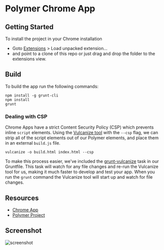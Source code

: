 # Polymer Chrome App

## Getting Started

To install the project in your Chrome installation 
  - Goto [Extensions](chrome://extensions/) > Load unpacked extension... 
  - and point to a clone of this repo or just drag and drop the folder to the extensions view.

## Build

To build the app run the following commands:

    npm install -g grunt-cli
    npm install
    grunt

### Dealing with CSP

Chrome Apps have a strict Content Security Policy (CSP) which prevents inline `script` elements. 
Using the [Vulcanize tool](www.polymer-project.org/articles/concatenating-web-components.html) with the `--csp` flag, 
we can strip all of the script elements out of our Polymer elements, and place them in an external `build.js` file.

    vulcanize -o build.html index.html --csp

To make this process easier, we've included the [grunt-vulcanize](https://github.com/Polymer/grunt-vulcanize) task in our Gruntfile. 
This task will watch for any file changes and re-run the Vulcanize tool for us, making it much faster to develop and test your app. 
When you run the `grunt` command the Vulcanize tool will start up and watch for file changes.

## Resources

* [Chrome App](http://developer.chrome.com/apps)
* [Polymer Project](http://www.polymer-project.org/)

## Screenshot
![screenshot](https://raw.githubusercontent.com/vikasprogrammer/polymerchromeapp/master/assets/screenshot_1280_800.png)


